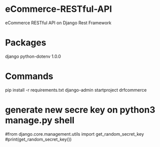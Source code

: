 # eCommerce-RESTful-API
eCommerce RESTful API on Django Rest Framework

# Packages
django
python-dotenv 1.0.0

# Commands
pip install -r requirements.txt
django-admin startproject drfcommerce

# generate new secre key on python3 manage.py shell
#from django.core.management.utils import get_random_secret_key
#print(get_random_secret_key())

